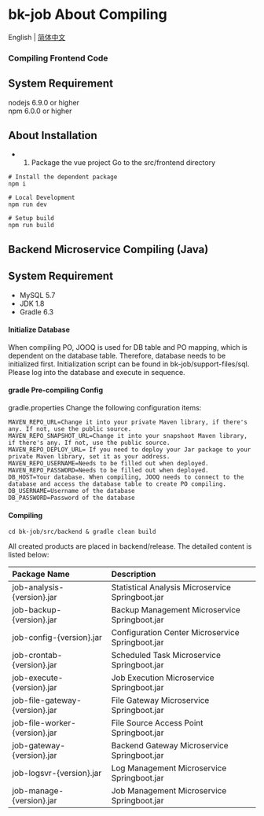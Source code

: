 ﻿# bk-job About Compiling

English | [简体中文](source_compile.md)

### Compiling Frontend Code

## System Requirement

nodejs 6.9.0 or higher   
npm 6.0.0 or higher

## About Installation

- 1. Package the vue project
Go to the src/frontend directory
```
# Install the dependent package
npm i
```

```
# Local Development
npm run dev
```

```
# Setup build
npm run build
```

## Backend Microservice Compiling (Java)

## System Requirement

- MySQL 5.7
- JDK 1.8
- Gradle 6.3

#### Initialize Database

When compiling PO, JOOQ is used for DB table and PO mapping, which is dependent on the database table. Therefore, database needs to be initialized first. Initialization script can be found in bk-job/support-files/sql. Please log into the database and execute in sequence. 

#### gradle Pre-compiling Config
gradle.properties Change the following configuration items:

  ```
  MAVEN_REPO_URL=Change it into your private Maven library, if there's any. If not, use the public source.
  MAVEN_REPO_SNAPSHOT_URL=Change it into your snapshoot Maven library, if there's any. If not, use the public source.
  MAVEN_REPO_DEPLOY_URL= If you need to deploy your Jar package to your private Maven library, set it as your address.
  MAVEN_REPO_USERNAME=Needs to be filled out when deployed.
  MAVEN_REPO_PASSWORD=Needs to be filled out when deployed.
  DB_HOST=Your database. When compiling, JOOQ needs to connect to the database and access the database table to create PO compiling.
  DB_USERNAME=Username of the database
  DB_PASSWORD=Password of the database
  ```

#### Compiling

```shell
cd bk-job/src/backend & gradle clean build
```

All created products are placed in backend/release. The detailed content is listed below: 

|Package Name | Description |
|:---- |:----|
job-analysis-{version}.jar | Statistical Analysis Microservice Springboot.jar 
job-backup-{version}.jar   | Backup Management Microservice Springboot.jar  
job-config-{version}.jar   | Configuration Center Microservice Springboot.jar  
job-crontab-{version}.jar  | Scheduled Task Microservice Springboot.jar  
job-execute-{version}.jar  | Job Execution Microservice Springboot.jar  
job-file-gateway-{version}.jar | File Gateway Microservice Springboot.jar  
job-file-worker-{version}.jar | File Source Access Point Springboot.jar  
job-gateway-{version}.jar | Backend Gateway Microservice Springboot.jar  
job-logsvr-{version}.jar | Log Management Microservice Springboot.jar  
job-manage-{version}.jar | Job Management Microservice Springboot.jar  
